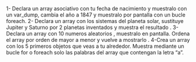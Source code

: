 1- Declara un array asociativo con tu fecha de nacimiento y muestralo con un var_dump, cambia el año a 1847 y muestralo por pantalla con un bucle foreach.
2- Declara un array con los sistemas del planeta solar, sustituye Jupiter y Saturno por 2 planetas inventados y muestra el resultado . 
3- Declara un array con 10 numeros aleatorios , muestralo en pantalla. Ordena el array por orden de mayor a menor y vuelve a mostrarlo .
4-Crea un array con los 5 primeros objetos que veas a tu alrededor. Muestra mediante un bucle for o foreach solo las palabras del array que contengan la letra “a”. 